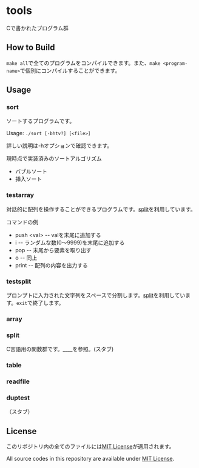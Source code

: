 # tools
Cで書かれたプログラム群

## How to Build
`make all`で全てのプログラムをコンパイルできます。また、`make <program-name>`で個別にコンパイルすることができます。

## Usage

### sort
ソートするプログラムです。

Usage: `./sort [-bhtv?] [<file>]`

詳しい説明は-hオプションで確認できます。

現時点で実装済みのソートアルゴリズム
- バブルソート
- 挿入ソート

### testarray
対話的に配列を操作することができるプログラムです。[split](./split.c)を利用しています。

コマンドの例
- push \<val\> -- valを末尾に追加する
- i -- ランダムな数(0〜9999)を末尾に追加する
- pop -- 末尾から要素を取り出す
- o -- 同上
- print -- 配列の内容を出力する

### testsplit
プロンプトに入力された文字列をスペースで分割します。[split](./split.c)を利用しています。`exit`で終了します。

### array
### split
C言語用の関数群です。\_\_\_\_を参照。(スタブ)

### table
### readfile
### duptest
（スタブ）

## License
このリポジトリ内の全てのファイルには[MIT License](./LICENSE)が適用されます。

All source codes in this repository are available under [MIT License](./LICENSE).

